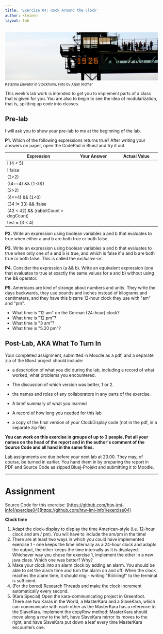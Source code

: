 ```yaml
---
title: 'Exercise 04: Rock Around the Clock'
author: kleinen
layout: lab
---
```


[![Clock](../images/clock-stockholm-6085686394-320.jpg)](http://www.flickr.com/photos/arjanrichter/6085686394)
<small class = "float-right">Katarina Elevator in Stockholm, Foto by [Arjan Richter](http://www.flickr.com/photos/arjanrichter/6085686394)</small>

This week's lab work is intended to get you to implement parts of a class that is given for you. You are also to begin to see the idea of modularization, that is, splitting up code into classes.

## Pre-lab

<span class = "attention">
I will ask you to show your pre-lab to me at the beginning of the lab.
</span>

**P1.** Which of the following expressions returns true? After writing your answers on paper, open the CodePad in BlueJ and try it out.

| Expression | Your Answer | Actual Value |
| --- |--- |--- |
| ! (4 < 5) | &nbsp;&nbsp;&nbsp;&nbsp;&nbsp;&nbsp;&nbsp;&nbsp;&nbsp;&nbsp;&nbsp;&nbsp;&nbsp;&nbsp;&nbsp;&nbsp;&nbsp;&nbsp;&nbsp;&nbsp;&nbsp;&nbsp;&nbsp;&nbsp;&nbsp;&nbsp;&nbsp;&nbsp;&nbsp;&nbsp;&nbsp;&nbsp;&nbsp;&nbsp; | &nbsp;&nbsp;&nbsp;&nbsp;&nbsp;&nbsp;&nbsp;&nbsp;&nbsp;&nbsp;&nbsp;&nbsp;&nbsp;&nbsp;&nbsp;&nbsp;&nbsp;&nbsp;&nbsp;&nbsp;&nbsp;&nbsp;&nbsp;&nbsp;&nbsp;&nbsp;&nbsp;&nbsp;&nbsp;&nbsp;&nbsp;&nbsp;&nbsp;&nbsp; |
| ! false |
| (2>2) |
| ((4==4) && (1<0)) |
| (2>2) |
| (4==4) && (1<0) |
| (34 != 33) && !false |
| (43 < 42) && (rabbitCount > dogCount) |
| test = (3 < 4) |

**P2.** Write an expression using boolean variables a and b that evaluates to true when either a and b are both true or both false.

**P3.** Write an expression using boolean variables a and b that evaluates to true when only one of a and b is true, and which is false if a and b are both true or both false. This is called the _exclusive-or_.

**P4.** Consider the expression (a && b). Write an equivalent expression (one that evaluates to true at exactly the same values for a and b) without using the && operator.

**P5.** Americans are kind of strange about numbers and units. They write the days backwards, they use pounds and inches instead of kilograms and centimeters, and they have this bizarre 12-hour clock they use with "am" and "pm".

* What time is "12 am" on the German (24-hour) clock?
* What time is "12 pm"?
* What time is "3 am"?
* What time is "5.30 pm"?


## Post-Lab, AKA What To Turn In

Your completed assignment, submitted in Moodle as a pdf, and a separate zip of the BlueJ project should include:

- a description of what you did during the lab, including a record of what worked, what problems you encountered.

- The discussion of which version was better, 1 or 2.

- the names and roles of any collaborators in any parts of the exercise.

- A brief summary of what you learned

- A record of how long you needed for this lab

- a copy of the final version of your ClockDisplay code (not in the pdf, in a separate zip file)

**You can work on this exercise in groups of up to 3 people. Put all your names on the head of the report and in the author's comment of the Source Code and all hand in the same files.**

Lab assignments are due before your next lab at 23.00. They may, of course, be turned in earlier. You hand them in by preparing the report in PDF and Source Code as zipped Bluej-Projekt and submitting it to Moodle.
* * *

# Assignment
Source Code for this exercise:  [https://github.com/htw-imi-info1/exercise04](https://github.com/htw-imi-info1/exercise04)

**Clock time**

1. Adapt the clock-display to display the time American-style (i.e. 12-hour clock and am / pm). You will have to include the am/pm in the time!
2. There are at least two ways in which you could have implemented exercise 1 - one keeps the time internally as a 24-hour clock and adapts the output, the other keeps the time internally as it is displayed. Whichever way you chose for exercise 1, implement the other in a new java class. Which one was better? Why?
3. Make your clock into an alarm clock by adding an alarm. You should be able to set the alarm time and turn the alarm on and off. When the clock reaches the alarm time, it should ring - writing "Riiiiiiiing!" to the terminal is sufficient.
4. (For the bored) Research Threads and make the clock increment automatically every second.
5. (Kara Special) Open the kara-communicating project in Greenfoot. There are two Karas in the World, a MasterKara and a SlaveKara, which can communicate with each other as the MasterKara has a reference to the SlaveKara. Implement the copyRow method: MasterKara should move along a row to the left, have SlaveKara mirror its moves to the right, and have SlaveKara put down a leaf every time MasterKara encounters one.


